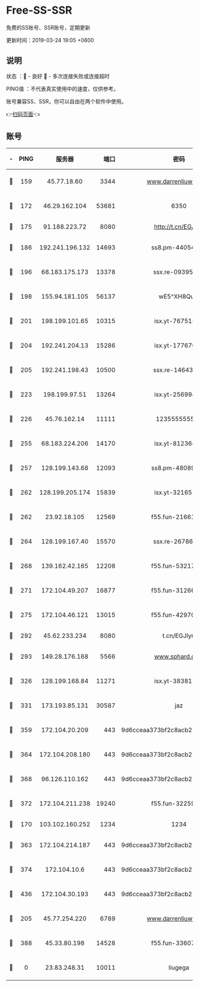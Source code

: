 # Free-SS-SSR

免费的SS账号、SSR账号，定期更新

更新时间：2019-03-24 19:05 +0800

## 说明

状态     ：🙂 - 良好 🙁 - 多次连接失败或连接超时

PING值   ：不代表真实使用中的速度，仅供参考。

账号兼容SS、SSR，你可以自由在两个软件中使用。

👉[扫码页面](https://liesauer.github.io/Free-SS-SSR/)👈

## 账号

|-|PING|服务器|端口|密码|加密方式|区域|
|:----:|:----:|:-----:|-----:|:----:|:----:|:----:|
|🙂|159|45.77.18.60|3344|www.darrenliuwei.com|aes-256-cfb|JP|
|🙂|172|46.29.162.104|53681|6350|aes-128-ctr|RU|
|🙂|175|91.188.223.72|8080|http://t.cn/EGJIyrl|rc4-md5|RU|
|🙂|186|192.241.196.132|14693|ss8.pm-44054709|aes-256-cfb|US|
|🙂|196|68.183.175.173|13378|ssx.re-09395375|aes-256-cfb|US|
|🙂|198|155.94.181.105|56137|wE5^XH8Quw|aes-256-cfb|US|
|🙂|201|198.199.101.65|10315|isx.yt-76751530|aes-256-cfb|US|
|🙂|204|192.241.204.13|15286|isx.yt-17767634|aes-256-cfb|US|
|🙂|205|192.241.198.43|10500|ssx.re-14643912|aes-256-cfb|US|
|🙂|223|198.199.97.51|13264|isx.yt-25699441|aes-256-cfb|US|
|🙂|226|45.76.162.14|11111|123555555555|aes-256-cfb|SG|
|🙂|255|68.183.224.206|14170|isx.yt-81236844|aes-256-cfb|SG|
|🙂|257|128.199.143.68|12093|ss8.pm-48089265|aes-256-cfb|SG|
|🙂|262|128.199.205.174|15839|isx.yt-32165191|aes-256-cfb|SG|
|🙂|262|23.92.18.105|12569|f55.fun-21661616|aes-256-cfb|US|
|🙂|264|128.199.167.40|15570|ssx.re-26786415|aes-256-cfb|SG|
|🙂|268|139.162.42.165|12208|f55.fun-53217838|aes-256-cfb|SG|
|🙂|271|172.104.49.207|16877|f55.fun-31266593|aes-256-cfb|SG|
|🙂|275|172.104.46.121|13015|f55.fun-42970709|aes-256-cfb|SG|
|🙂|292|45.62.233.234|8080|t.cn/EGJIyrl|rc4-md5|CA|
|🙂|293|149.28.176.168|5566|www.sphard.com|aes-256-cfb|AU|
|🙂|326|128.199.168.84|11271|isx.yt-38381182|aes-256-cfb|SG|
|🙂|331|173.193.85.131|30587|jaz|aes-256-cfb|US|
|🙂|359|172.104.20.209|443|9d6cceaa373bf2c8acb22e60b6a58be6|aes-256-cfb|US|
|🙂|364|172.104.208.180|443|9d6cceaa373bf2c8acb22e60b6a58be6|aes-256-cfb|US|
|🙂|368|96.126.110.162|443|9d6cceaa373bf2c8acb22e60b6a58be6|aes-256-cfb|US|
|🙂|372|172.104.211.238|19240|f55.fun-32259946|aes-256-cfb|US|
|🙂|170|103.102.160.252|1234|1234|rc4-md5|JP|
|🙂|363|172.104.214.187|443|9d6cceaa373bf2c8acb22e60b6a58be6|aes-256-cfb|US|
|🙂|374|172.104.10.6|443|9d6cceaa373bf2c8acb22e60b6a58be6|aes-256-cfb|US|
|🙂|436|172.104.30.193|443|9d6cceaa373bf2c8acb22e60b6a58be6|aes-256-cfb|US|
|🙁|205|45.77.254.220|6789|www.darrenliuwei.com|aes-256-cfb|SG|
|🙁|388|45.33.80.198|14528|f55.fun-33607716|aes-256-cfb|US|
|🙁|0|23.83.248.31|10011|liugega|aes-256-cfb|US|
